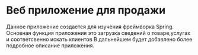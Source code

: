 # Веб приложение для продажи
Данное приложение создается для изучения фреймворка Spring. 
Основная функция приложения это загрузка сведений о товаре,услугах и 
соответсвенно искать клиентов
В дальнейшем будет добавлено более подробное описание приложения. 